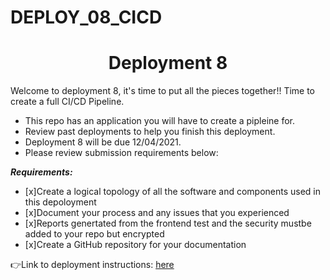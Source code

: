 # DEPLOY_08_CICD

<h1 align=center>Deployment 8</h1>

Welcome to deployment 8, it's time to put all the pieces together!! Time to create a full CI/CD Pipeline.

- This repo has an application you will have to create a pipleine for.
- Review past deployments to help you finish this deployment.
- Deployment 8 will be due 12/04/2021.
- Please review submission requirements below: 

***Requirements:*** 
- [x]Create a logical topology of all the software and components used in this depoloyment
- [x]Document your process and any issues that you experienced 
- [x]Reports genertated from the frontend test and the security mustbe added to your repo but encrypted 
- [x]Create a GitHub repository for your documentation 


👉Link to deployment instructions: [here]()  
